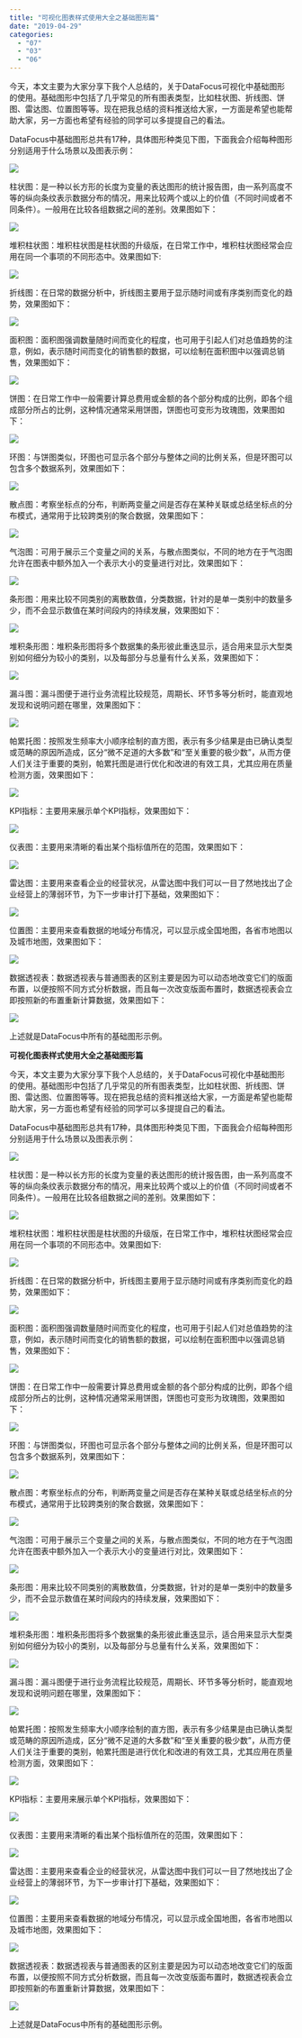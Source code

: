 ```yaml
---
title: "可视化图表样式使用大全之基础图形篇"
date: "2019-04-29"
categories: 
  - "07"
  - "03"
  - "06"
---
```


今天，本文主要为大家分享下我个人总结的，关于DataFocus可视化中基础图形的使用。基础图形中包括了几乎常见的所有图表类型，比如柱状图、折线图、饼图、雷达图、位置图等等。现在把我总结的资料推送给大家，一方面是希望也能帮助大家，另一方面也希望有经验的同学可以多提提自己的看法。

DataFocus中基础图形总共有17种，具体图形种类见下图，下面我会介绍每种图形分别适用于什么场景以及图表示例：

![](images/word-image-414.png)

柱状图：是一种以长方形的长度为变量的表达图形的统计报告图，由一系列高度不等的纵向条纹表示数据分布的情况，用来比较两个或以上的价值（不同时间或者不同条件）。一般用在比较各组数据之间的差别。效果图如下：

![](images/word-image-415.png)

堆积柱状图：堆积柱状图是柱状图的升级版，在日常工作中，堆积柱状图经常会应用在同一个事项的不同形态中。效果图如下:

![](images/word-image-416.png)

折线图：在日常的数据分析中，折线图主要用于显示随时间或有序类别而变化的趋势，效果图如下：

![](images/word-image-417.png)

面积图：面积图强调数量随时间而变化的程度，也可用于引起人们对总值趋势的注意，例如，表示随时间而变化的销售额的数据，可以绘制在面积图中以强调总销售，效果图如下：

![](images/word-image-418.png)

饼图：在日常工作中一般需要计算总费用或金额的各个部分构成的比例，即各个组成部分所占的比例，这种情况通常采用饼图，饼图也可变形为玫瑰图，效果图如下：

![](images/word-image-419.png)

环图：与饼图类似，环图也可显示各个部分与整体之间的比例关系，但是环图可以包含多个数据系列，效果图如下：

![](images/word-image-420.png)

散点图：考察坐标点的分布，判断两变量之间是否存在某种关联或总结坐标点的分布模式，通常用于比较跨类别的聚合数据，效果图如下：

![](images/word-image-421.png)

气泡图：可用于展示三个变量之间的关系，与散点图类似，不同的地方在于气泡图允许在图表中额外加入一个表示大小的变量进行对比，效果图如下：

![](images/word-image-422.png)

条形图：用来比较不同类别的离散数值，分类数据，针对的是单一类别中的数量多少，而不会显示数值在某时间段内的持续发展，效果图如下：

![](images/word-image-423.png)

堆积条形图：堆积条形图将多个数据集的条形彼此重迭显示，适合用来显示大型类别如何细分为较小的类别，以及每部分与总量有什么关系，效果图如下：

![](images/word-image-424.png)

漏斗图：漏斗图便于进行业务流程比较规范，周期长、环节多等分析时，能直观地发现和说明问题在哪里，效果图如下：

![](images/word-image-425.png)

帕累托图：按照发生频率大小顺序绘制的直方图，表示有多少结果是由已确认类型或范畴的原因所造成，区分“微不足道的大多数”和“至关重要的极少数”，从而方便人们关注于重要的类别，帕累托图是进行优化和改进的有效工具，尤其应用在质量检测方面，效果图如下：

![](images/word-image-426.png)

KPI指标：主要用来展示单个KPI指标，效果图如下：

![](images/word-image-427.png)

仪表图：主要用来清晰的看出某个指标值所在的范围，效果图如下：

![](images/word-image-429.png)

雷达图：主要用来查看企业的经营状况，从雷达图中我们可以一目了然地找出了企业经营上的薄弱环节，为下一步审计打下基础，效果图如下：

![](images/word-image-431.png)

位置图：主要用来查看数据的地域分布情况，可以显示成全国地图，各省市地图以及城市地图，效果图如下：

![](images/word-image-433.png)

数据透视表：数据透视表与普通图表的区别主要是因为可以动态地改变它们的版面布置，以便按照不同方式分析数据，而且每一次改变版面布置时，数据透视表会立即按照新的布置重新计算数据，效果图如下：

![](images/word-image-435.png)

上述就是DataFocus中所有的基础图形示例。

**可视化图表样式使用大全之基础图形篇**

今天，本文主要为大家分享下我个人总结的，关于DataFocus可视化中基础图形的使用。基础图形中包括了几乎常见的所有图表类型，比如柱状图、折线图、饼图、雷达图、位置图等等。现在把我总结的资料推送给大家，一方面是希望也能帮助大家，另一方面也希望有经验的同学可以多提提自己的看法。

DataFocus中基础图形总共有17种，具体图形种类见下图，下面我会介绍每种图形分别适用于什么场景以及图表示例：

![](images/word-image-428.png)

柱状图：是一种以长方形的长度为变量的表达图形的统计报告图，由一系列高度不等的纵向条纹表示数据分布的情况，用来比较两个或以上的价值（不同时间或者不同条件）。一般用在比较各组数据之间的差别。效果图如下：

![](images/word-image-430.png)

堆积柱状图：堆积柱状图是柱状图的升级版，在日常工作中，堆积柱状图经常会应用在同一个事项的不同形态中。效果图如下:

![](images/word-image-432.png)

折线图：在日常的数据分析中，折线图主要用于显示随时间或有序类别而变化的趋势，效果图如下：

![](images/word-image-434.png)

面积图：面积图强调数量随时间而变化的程度，也可用于引起人们对总值趋势的注意，例如，表示随时间而变化的销售额的数据，可以绘制在面积图中以强调总销售，效果图如下：

![](images/word-image-436.png)

饼图：在日常工作中一般需要计算总费用或金额的各个部分构成的比例，即各个组成部分所占的比例，这种情况通常采用饼图，饼图也可变形为玫瑰图，效果图如下：

![](images/word-image-437.png)

环图：与饼图类似，环图也可显示各个部分与整体之间的比例关系，但是环图可以包含多个数据系列，效果图如下：

![](images/word-image-438.png)

散点图：考察坐标点的分布，判断两变量之间是否存在某种关联或总结坐标点的分布模式，通常用于比较跨类别的聚合数据，效果图如下：

![](images/word-image-439.png)

气泡图：可用于展示三个变量之间的关系，与散点图类似，不同的地方在于气泡图允许在图表中额外加入一个表示大小的变量进行对比，效果图如下：

![](images/word-image-440.png)

条形图：用来比较不同类别的离散数值，分类数据，针对的是单一类别中的数量多少，而不会显示数值在某时间段内的持续发展，效果图如下：

![](images/word-image-441.png)

堆积条形图：堆积条形图将多个数据集的条形彼此重迭显示，适合用来显示大型类别如何细分为较小的类别，以及每部分与总量有什么关系，效果图如下：

![](images/word-image-442.png)

漏斗图：漏斗图便于进行业务流程比较规范，周期长、环节多等分析时，能直观地发现和说明问题在哪里，效果图如下：

![](images/word-image-443.png)

帕累托图：按照发生频率大小顺序绘制的直方图，表示有多少结果是由已确认类型或范畴的原因所造成，区分“微不足道的大多数”和“至关重要的极少数”，从而方便人们关注于重要的类别，帕累托图是进行优化和改进的有效工具，尤其应用在质量检测方面，效果图如下：

![](images/word-image-444.png)

KPI指标：主要用来展示单个KPI指标，效果图如下：

![](images/word-image-445.png)

仪表图：主要用来清晰的看出某个指标值所在的范围，效果图如下：

![](images/word-image-446.png)

雷达图：主要用来查看企业的经营状况，从雷达图中我们可以一目了然地找出了企业经营上的薄弱环节，为下一步审计打下基础，效果图如下：

![](images/word-image-447.png)

位置图：主要用来查看数据的地域分布情况，可以显示成全国地图，各省市地图以及城市地图，效果图如下：

![](images/word-image-448.png)

数据透视表：数据透视表与普通图表的区别主要是因为可以动态地改变它们的版面布置，以便按照不同方式分析数据，而且每一次改变版面布置时，数据透视表会立即按照新的布置重新计算数据，效果图如下：

![](images/word-image-449.png)

上述就是DataFocus中所有的基础图形示例。
